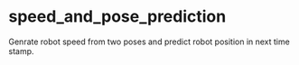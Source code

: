 # speed_and_pose_prediction
Genrate robot speed from two poses and predict robot position in next time stamp.
